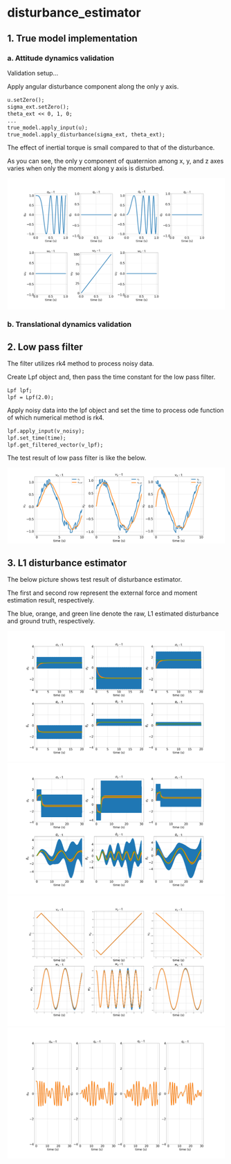 # disturbance_estimator

## 1. True model implementation

### a. Attitude dynamics validation

Validation setup...

Apply angular disturbance component along the only y axis.

```
u.setZero();
sigma_ext.setZero();
theta_ext << 0, 1, 0;
...
true_model.apply_input(u);
true_model.apply_disturbance(sigma_ext, theta_ext);
```

The effect of inertial torque is small compared to that of the disturbance. 

As you can see, the only y component of quaternion among x, y, and z axes varies when only the moment along y axis is disturbed.

<img src="figures/true_model_test_result.png"/>

### b. Translational dynamics validation

## 2. Low pass filter

The filter utilizes rk4 method to process noisy data. 

Create Lpf object and, then pass the time constant for the low pass filter.

```
Lpf lpf;
lpf = Lpf(2.0);
```

Apply noisy data into the lpf object and set the time to process ode function of which numerical method is rk4.

```
lpf.apply_input(v_noisy);
lpf.set_time(time);
lpf.get_filtered_vector(v_lpf);
```

The test result of low pass filter is like the below.

<img src="figures/low_pass_filter_result.png" />

## 3. L1 disturbance estimator

The below picture shows test result of disturbance estimator.

The first and second row represent the external force and moment estimation result, respectively.

The blue, orange, and green line denote the raw, L1 estimated disturbance and ground truth, respectively.

<img src="figures/estimator_test_result.png" />

<img src="figures/estimator_test_result2.png"/>

<img src="figures/estimator_test_result3.png"/>

<img src="figures/estimator_test_result4.png"/>